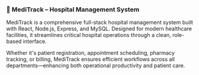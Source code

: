 ### 🏥 MediTrack – Hospital Management System ###
MediTrack is a comprehensive full-stack hospital management system built with React, Node.js, Express, and MySQL. Designed for modern healthcare facilities, it streamlines critical hospital operations through a clean, role-based interface.

Whether it's patient registration, appointment scheduling, pharmacy tracking, or billing, MediTrack ensures efficient workflows across all departments—enhancing both operational productivity and patient care.
